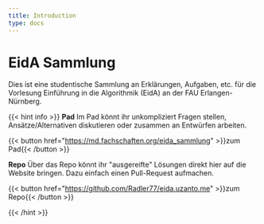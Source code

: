 ```yaml
---
title: Introduction
type: docs
---
```


# EidA Sammlung

Dies ist eine studentische Sammlung an Erklärungen, Aufgaben, etc. für die Vorlesung Einführung in die Algorithmik (EidA) an der FAU Erlangen-Nürnberg.

{{< hint info >}}
**Pad**
Im Pad könnt ihr unkompliziert Fragen stellen, Ansätze/Alternativen diskutieren oder zusammen an Entwürfen arbeiten. 

{{< button href="https://md.fachschaften.org/eida_sammlung" >}}zum Pad{{< /button >}}

**Repo**
Über das Repo könnt ihr "ausgereifte" Lösungen direkt hier auf die Website bringen. Dazu einfach einen Pull-Request aufmachen.

{{< button href="https://github.com/Radler77/eida.uzanto.me" >}}zum Repo{{< /button >}}

{{< /hint >}}
